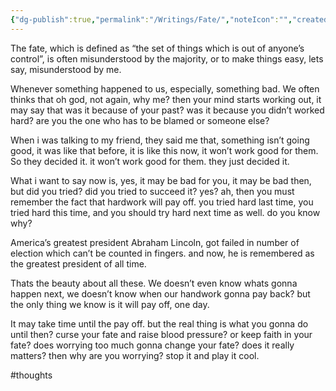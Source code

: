 ```yaml
---
{"dg-publish":true,"permalink":"/Writings/Fate/","noteIcon":"","created":"2023-12-08T13:14:17.198+05:30","updated":"2023-12-08T13:14:31.494+05:30"}
---
```



The fate, which is defined as “the set of things which is out of anyone’s control”, is often misunderstood by the majority, or to make things easy, lets say, misunderstood by me.

Whenever something happened to us, especially, something bad. We often thinks that oh god, not again, why me? then your mind starts working out, it may say that was it because of your past? was it because you didn’t worked hard? are you the one who has to be blamed or someone else?

When i was talking to my friend, they said me that, something isn’t going good, it was like that before, it is like this now, it won’t work good for them. So they decided it. it won’t work good for them. they just decided it. 

What i want to say now is, yes, it may be bad for you, it may be  bad then, but did you tried? did you tried to succeed it? yes? ah, then you must remember the fact that hardwork will pay off. you tried hard last time, you tried hard this time, and you should try hard next time as well. do you know why?

America’s greatest president Abraham Lincoln, got failed in number of election which can’t be counted in fingers. and now, he is remembered as the greatest president of all time.

Thats the beauty about all these. We doesn’t even know whats gonna happen next, we doesn’t know when our handwork gonna pay back? but the only thing we know is it will pay off, one day.

It may take time until the pay off. but the real thing is what you gonna do until then? curse your fate and raise blood pressure? or keep faith in your fate? does worrying too much gonna change your fate? does it really matters? then why are you worrying? stop it and play it cool.

#thoughts 